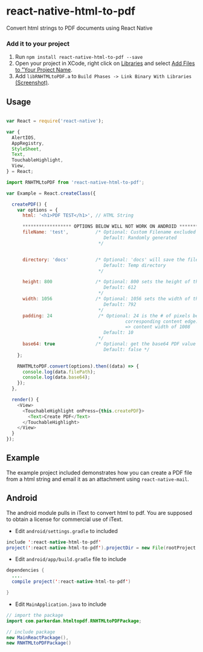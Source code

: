 # react-native-html-to-pdf

Convert html strings to PDF documents using React Native

### Add it to your project

1. Run `npm install react-native-html-to-pdf --save`
2. Open your project in XCode, right click on [Libraries](http://url.brentvatne.ca/jQp8) and select [Add Files to "Your Project Name](http://url.brentvatne.ca/1gqUD).
3. Add `libRNHTMLtoPDF.a` to `Build Phases -> Link Binary With Libraries`
   [(Screenshot)](http://url.brentvatne.ca/17Xfe).

## Usage
```javascript

var React = require('react-native');

var {
  AlertIOS,
  AppRegistry,
  StyleSheet,
  Text,
  TouchableHighlight,
  View,
} = React;

import RNHTMLtoPDF from 'react-native-html-to-pdf';

var Example = React.createClass({

  createPDF() {
    var options = {
      html: '<h1>PDF TEST</h1>', // HTML String

      ****************** OPTIONS BELOW WILL NOT WORK ON ANDROID **************                              
      fileName: 'test',          /* Optional: Custom Filename excluded extention
                                    Default: Randomly generated
                                  */


      directory: 'docs'          /* Optional: 'docs' will save the file in the `Documents`
                                    Default: Temp directory
                                  */

      height: 800                /* Optional: 800 sets the height of the DOCUMENT that will be produced
                                    Default: 612
                                  */
      width: 1056                /* Optional: 1056 sets the width of the DOCUMENT that will produced
                                    Default: 792
                                  */
      padding: 24                 /* Optional: 24 is the # of pixels between the outer paper edge and
                                            corresponding content edge.  Example: width of 1056 - 2*padding
                                            => content width of 1008
                                    Default: 10
                                  */
      base64: true               /* Optional: get the base64 PDF value
                                    Default: false */
    };

    RNHTMLtoPDF.convert(options).then((data) => {
      console.log(data.filePath);
      console.log(data.base64);
    });
  },

  render() {
    <View>
      <TouchableHighlight onPress={this.createPDF}>
        <Text>Create PDF</Text>
      </TouchableHighlight>
    </View>
  }
});
```

## Example
The example project included demonstrates how you can create a PDF file from a html string and email it as an attachment using `react-native-mail`.

## Android
The android module pulls in iText to convert html to pdf.  You are supposed to obtain a license for commercial use of iText.

- Edit `android/settings.gradle` to included

```java
include ':react-native-html-to-pdf'
project(':react-native-html-to-pdf').projectDir = new File(rootProject.projectDir,'../node_modules/rreact-native-html-to-pdf/android')
```

- Edit `android/app/build.gradle` file to include

```java
dependencies {
  ....
  compile project(':react-native-html-to-pdf')

}
```

- Edit `MainApplication.java` to include

```java
// import the package
import com.parkerdan.htmltopdf.RNHTMLtoPDFPackage;

// include package
new MainReactPackage(),
new RNHTMLtoPDFPackage()
```
